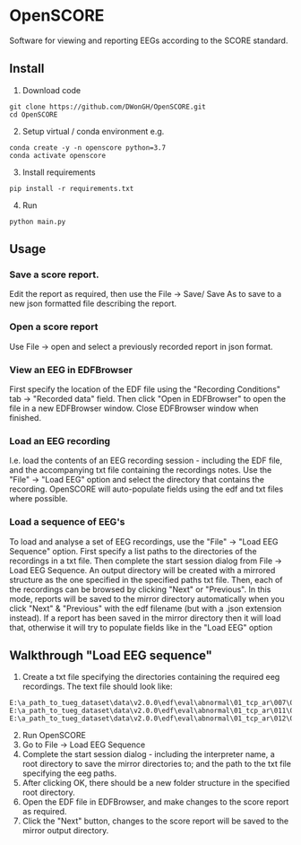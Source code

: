 # OpenSCORE
Software for viewing and reporting EEGs according to the SCORE standard.

## Install
1. Download code
```shell script
git clone https://github.com/DWonGH/OpenSCORE.git
cd OpenSCORE
```

2. Setup virtual / conda environment e.g.
```shell script
conda create -y -n openscore python=3.7
conda activate openscore
```

3. Install requirements
```shell script
pip install -r requirements.txt
```

4. Run
```shell script
python main.py
```

## Usage
### Save a score report. 
Edit the report as required, then use the File -> Save/ Save As to save to a new json formatted file describing the report.

### Open a score report
Use File -> open and select a previously recorded report in json format.

### View an EEG in EDFBrowser
First specify the location of the EDF file using the "Recording Conditions" tab -> "Recorded data" field. Then click 
"Open in EDFBrowser" to open the file in a new EDFBrowser window. Close EDFBrowser window when finished.

### Load an EEG recording
I.e. load the contents of an EEG recording session - including the EDF file, and the accompanying txt file containing the 
recordings notes. Use the "File" -> "Load EEG" option and select the directory that contains the recording.
OpenSCORE will auto-populate fields using the edf and txt files where possible.

### Load a sequence of EEG's
To load and analyse a set of EEG recordings, use the "File" -> "Load EEG Sequence" option. First specify a list paths to 
the directories of the recordings in a txt file. Then complete the start session dialog from 
File -> Load EEG Sequence. An output directory will be created with a mirrored structure as the one specified in 
the specified paths txt file. Then, each of the recordings can be browsed by clicking "Next" or "Previous". In this mode,
reports will be saved to the mirror directory automatically when you click "Next" & "Previous" with the edf filename 
(but with a .json extension instead). If a report has been saved in the mirror directory then it will load that,
otherwise it will try to populate fields like in the "Load EEG" option

## Walkthrough "Load EEG sequence"
1. Create a txt file specifying the directories containing the required eeg recordings. The text file should look like:
```
E:\a_path_to_tueg_dataset\data\v2.0.0\edf\eval\abnormal\01_tcp_ar\007\00000768\s003_2012_04_06
E:\a_path_to_tueg_dataset\data\v2.0.0\edf\eval\abnormal\01_tcp_ar\011\00001154\s007_2012_07_25
E:\a_path_to_tueg_dataset\data\v2.0.0\edf\eval\abnormal\01_tcp_ar\012\00001217\s002_2012_09_17
``` 

2. Run OpenSCORE
3. Go to File -> Load EEG Sequence
4. Complete the start session dialog - including the interpreter name, a root directory to save the 
mirror directories to; and the path to the txt file specifying the eeg paths.
5. After clicking OK, there should be a new folder structure in the specified root directory.
6. Open the EDF file in EDFBrowser, and make changes to the score report as required.
7. Click the "Next" button, changes to the score report will be saved to the mirror output directory.


